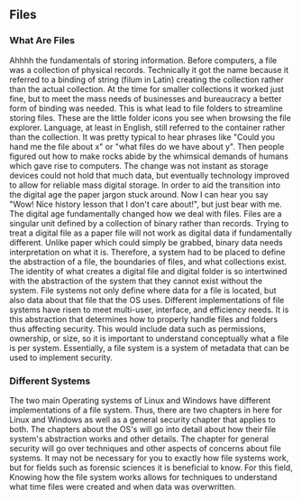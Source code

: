 ## Files

### What Are Files

Ahhhh the fundamentals of storing information.
Before computers, a file was a collection of physical records.
Technically it got the name because it referred to a binding of string (filum in Latin) creating the collection rather than the actual collection.
At the time for smaller collections it worked just fine, but to meet the mass needs of businesses and bureaucracy a better form of binding was needed.
This is what lead to file folders to streamline storing files.
These are the little folder icons you see when browsing the file explorer.
Language, at least in English, still referred to the container rather than the collection.
It was pretty typical to hear phrases like "Could you hand me the file about x" or "what files do we have about y".
Then people figured out how to make rocks abide by the whimsical demands of humans which gave rise to computers.
The change was not instant as storage devices could not hold that much data, but eventually technology improved to allow for reliable mass digital storage.
In order to aid the transition into the digital age the paper jargon stuck around.
Now I can hear you say "Wow! Nice history lesson that I don't care about!", but just bear with me.
The digital age fundamentally changed how we deal with files.
Files are a singular unit defined by a collection of binary rather than records.
Trying to treat a digital file as a paper file will not work as digital data if fundamentally different.
Unlike paper which could simply be grabbed, binary data needs interpretation on what it is.
Therefore, a system had to be placed to define the abstraction of a file, the boundaries of files, and what collections exist.
The identity of what creates a digital file and digital folder is so intertwined with the abstraction of the system that they cannot exist without the system.
File systems not only define where data for a file is located, but also data about that file that the OS uses.
Different implementations of file systems have risen to meet multi-user, interface, and efficiency needs.
It is this abstraction that determines how to properly handle files and folders thus affecting security.
This would include data such as permissions, ownership, or size, so it is important to understand conceptually what a file is per system.
Essentially, a file system is a system of metadata that can be used to implement security.

### Different Systems

The two main Operating systems of Linux and Windows have different implementations of a file system.
Thus, there are two chapters in here for Linux and Windows as well as a general security chapter that applies to both.
The chapters about the OS's will go into detail about how their file system's abstraction works and other details.
The chapter for general security will go over techniques and other aspects of concerns about file systems.
It may not be necessary for you to exactly how file systems work, but for fields such as forensic sciences it is beneficial to know.
For this field, Knowing how the file system works allows for techniques to understand what time files were created and when data was overwritten.
